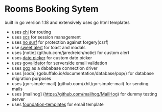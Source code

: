# Rooms Booking Sytem 
built in go version 1.18 and extensively uses go html templates

- uses [chi](github.com/go-chi/chi/v5 ) for routing
- uses [scs](github.com/alexedwards/scs/v2) for session management
- uses [no surf](github.com/justinas/nosurf) for protection against forgery(csrf)
- use [sweet alert](github.com/t4t5/sweetalert) for toast and modals
- uses [notie] (github.com/jaredreich/notie) for custom alert
- uses [date picker](github.com/mymth/vanillajs-datepicker) for custom date picker
- uses [govalidator](github.com/asaskevich/govalidator) for serverside email validation
- uses [pgx](github.com/jackc/pgx) as a dababase connection driver
- uses [soda] (gobuffalo.io/documentation/database/pop/) for database migration purposes
- uses [go-simple-mail] (github.com/xhit/go-simple-mail) for sending mails
- uses [mailhog] (https://github.com/mailhog/MailHog) for dummy testing server
- uses [foundation-templates](https://get.foundation/emails.html) for email template